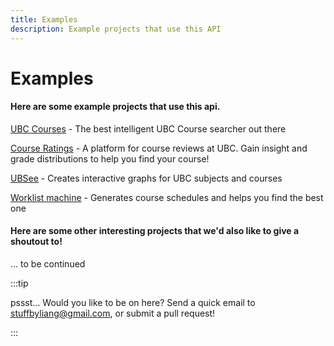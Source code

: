 ```yaml
---
title: Examples
description: Example projects that use this API
---
```

# Examples

#### Here are some example projects that use this api.

[UBC Courses](https://ubccourses.com) - The best intelligent UBC Course searcher out there

[Course Ratings](https://courseratings.ca) - A platform for course reviews at UBC. Gain insight and grade distributions to help you find your course!

[UBSee](https://www.ubsee.dev/) - Creates interactive graphs for UBC subjects and courses

[Worklist machine](https://worklistmachine.com) - Generates course schedules and helps you find the best one

#### Here are some other interesting projects that we'd also like to give a shoutout to!

... to be continued

:::tip

pssst... Would you like to be on here? Send a quick email to stuffbyliang@gmail.com, or submit a pull request!

:::
